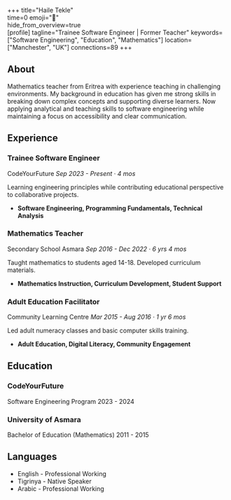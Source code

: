 +++ 
title="Haile Tekle"  
time=0 
emoji="👤"  
hide_from_overview=true  
[profile] 
tagline="Trainee Software Engineer | Former Teacher" 
keywords=["Software Engineering", "Education", "Mathematics"] 
location=["Manchester", "UK"] 
connections=89 
+++

## About

Mathematics teacher from Eritrea with experience teaching in challenging environments. My background in education has given me strong skills in breaking down complex concepts and supporting diverse learners. Now applying analytical and teaching skills to software engineering while maintaining a focus on accessibility and clear communication.

## Experience

### Trainee Software Engineer

CodeYourFuture
_Sep 2023 - Present · 4 mos_

Learning engineering principles while contributing educational perspective to collaborative projects.

- **Software Engineering, Programming Fundamentals, Technical Analysis**

### Mathematics Teacher

Secondary School Asmara
_Sep 2016 - Dec 2022 · 6 yrs 4 mos_

Taught mathematics to students aged 14-18. Developed curriculum materials.

- **Mathematics Instruction, Curriculum Development, Student Support**

### Adult Education Facilitator

Community Learning Centre
_Mar 2015 - Aug 2016 · 1 yr 6 mos_

Led adult numeracy classes and basic computer skills training.

- **Adult Education, Digital Literacy, Community Engagement**

## Education

### CodeYourFuture

Software Engineering Program
2023 - 2024

### University of Asmara

Bachelor of Education (Mathematics)
2011 - 2015

## Languages

- English - Professional Working
- Tigrinya - Native Speaker
- Arabic - Professional Working
